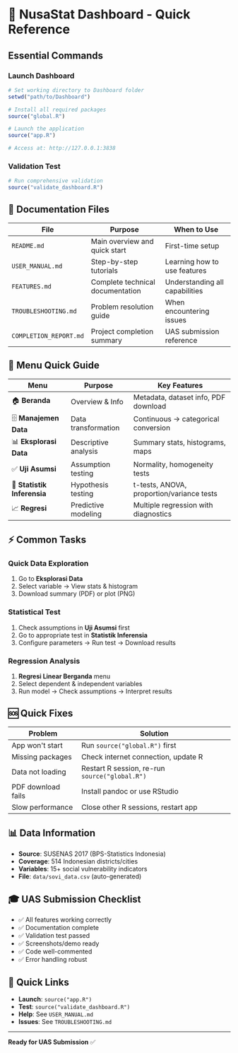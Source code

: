 # 🚀 NusaStat Dashboard - Quick Reference

## Essential Commands

### Launch Dashboard
```r
# Set working directory to Dashboard folder
setwd("path/to/Dashboard")

# Install all required packages
source("global.R")

# Launch the application
source("app.R")

# Access at: http://127.0.0.1:3838
```

### Validation Test
```r
# Run comprehensive validation
source("validate_dashboard.R")
```

## 📁 Documentation Files

| File                   | Purpose                          | When to Use                    |
| ---------------------- | -------------------------------- | ------------------------------ |
| `README.md`            | Main overview and quick start    | First-time setup               |
| `USER_MANUAL.md`       | Step-by-step tutorials           | Learning how to use features   |
| `FEATURES.md`          | Complete technical documentation | Understanding all capabilities |
| `TROUBLESHOOTING.md`   | Problem resolution guide         | When encountering issues       |
| `COMPLETION_REPORT.md` | Project completion summary       | UAS submission reference       |

## 🎯 Menu Quick Guide

| Menu                       | Purpose              | Key Features                              |
| -------------------------- | -------------------- | ----------------------------------------- |
| 🏠 **Beranda**              | Overview & Info      | Metadata, dataset info, PDF download      |
| 🗄️ **Manajemen Data**       | Data transformation  | Continuous → categorical conversion       |
| 📊 **Eksplorasi Data**      | Descriptive analysis | Summary stats, histograms, maps           |
| ✅ **Uji Asumsi**           | Assumption testing   | Normality, homogeneity tests              |
| 🧮 **Statistik Inferensia** | Hypothesis testing   | t-tests, ANOVA, proportion/variance tests |
| 📈 **Regresi**              | Predictive modeling  | Multiple regression with diagnostics      |

## ⚡ Common Tasks

### Quick Data Exploration
1. Go to **Eksplorasi Data**
2. Select variable → View stats & histogram
3. Download summary (PDF) or plot (PNG)

### Statistical Test
1. Check assumptions in **Uji Asumsi** first
2. Go to appropriate test in **Statistik Inferensia**
3. Configure parameters → Run test → Download results

### Regression Analysis
1. **Regresi Linear Berganda** menu
2. Select dependent & independent variables
3. Run model → Check assumptions → Interpret results

## 🆘 Quick Fixes

| Problem            | Solution                                       |
| ------------------ | ---------------------------------------------- |
| App won't start    | Run `source("global.R")` first                 |
| Missing packages   | Check internet connection, update R            |
| Data not loading   | Restart R session, re-run `source("global.R")` |
| PDF download fails | Install pandoc or use RStudio                  |
| Slow performance   | Close other R sessions, restart app            |

## 📊 Data Information

- **Source**: SUSENAS 2017 (BPS-Statistics Indonesia)
- **Coverage**: 514 Indonesian districts/cities
- **Variables**: 15+ social vulnerability indicators
- **File**: `data/sovi_data.csv` (auto-generated)

## 🎓 UAS Submission Checklist

- ✅ All features working correctly
- ✅ Documentation complete
- ✅ Validation test passed
- ✅ Screenshots/demo ready
- ✅ Code well-commented
- ✅ Error handling robust

## 🔗 Quick Links

- **Launch**: `source("app.R")`
- **Test**: `source("validate_dashboard.R")`
- **Help**: See `USER_MANUAL.md`
- **Issues**: See `TROUBLESHOOTING.md`

---
**Ready for UAS Submission** ✅
